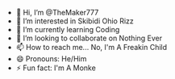 - 👋 Hi, I’m @TheMaker777
- 👀 I’m interested in Skibidi Ohio Rizz
- 🌱 I’m currently learning Coding
- 💞️ I’m looking to collaborate on Nothing Ever
- 📫 How to reach me... No, I'm A Freakin Child
- 😄 Pronouns: He/Him
- ⚡ Fun fact: I'm A Monke

<!---
TheMaker777/TheMaker777 is a ✨ special ✨ repository because its `README.md` (this file) appears on your GitHub profile.
You can click the Preview link to take a look at your changes.
--->
